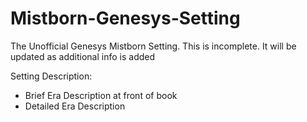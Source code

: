 # Mistborn-Genesys-Setting
The Unofficial Genesys Mistborn Setting. 
This is incomplete. It will be updated as additional info is added

Setting Description:
* Brief Era Description at front of book
* Detailed Era Description
